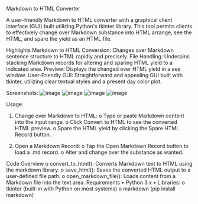 Markdown to HTML Converter

A user-friendly Markdown to HTML converter with a graphical client interface (GUI) built utilizing Python's tkinter library. This tool permits clients to effectively change over Markdown substance into HTML arrange, see the HTML, and spare the yield as an HTML file.

Highlights
Markdown to HTML Conversion: Changes over Markdown sentence structure to HTML rapidly and precisely.
File Handling: Underpins stacking Markdown records for altering and sparing HTML yield to a indicated area.
Preview: Displays the changed over HTML yield in a see window.
User-Friendly GUI: Straightforward and appealing GUI built with tkinter, utilizing clear textual styles and a present day color plot. 

Screenshots:
![image](https://github.com/user-attachments/assets/5b1d2524-af5e-43e9-a792-679289ac87f7)
![image](https://github.com/user-attachments/assets/c8dea566-1e04-4ea7-ba81-f1d3ccaac90c)
![image](https://github.com/user-attachments/assets/db67594b-4308-46b9-a85e-4ccd7fa76e01)
![image](https://github.com/user-attachments/assets/48c1533a-30f4-44a6-98ce-899ff286ea09)

Usage:
1.	Change over Markdown to HTML:
o	Type or paste Markdown content into the input range.
o	Click Convert to HTML to see the converted HTML preview.
o	Spare the HTML yield by clicking the Spare HTML Record button.

2.	Open a Markdown Record:
o	Tap the Open Markdown Record button to load a .md record.
o	Alter and change over the substance as wanted. 

Code Overview
o	convert_to_html(): Converts Markdown text to HTML using the markdown library.
o	save_html(): Saves the converted HTML output to a user-defined file path.
o	open_markdown_file(): Loads content from a Markdown file into the text area.
Requirements
•	Python 3.x
•	Libraries:
o	tkinter (built-in with Python on most systems)
o	markdown (pip install markdown)

